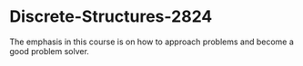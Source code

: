 Discrete-Structures-2824
========================

The emphasis in this course is on how to approach problems and become a good problem solver.
